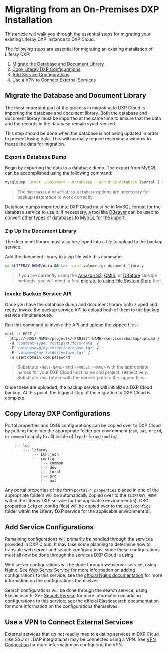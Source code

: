 # Migrating from an On-Premises DXP Installation

This article will walk you through the essential steps for migrating your existing Liferay DXP instance to DXP Cloud.

The following steps are essential for migrating an existing installation of Liferay DXP:

1. [Migrate the Database and Document Library](#migrate-the-database-and-document-library)
1. [Copy Liferay DXP Configurations](#copy-liferay-dxp-configurations)
1. [Add Service Configurations](#add-service-configurations)
1. [Use a VPN to Connect External Services](#use-a-vpn-to-connect-external-services)

## Migrate the Database and Document Library

The most important part of the process in migrating to DXP Cloud is importing the database and document library. Both the database and document library must be imported at the same time to ensure that the data and the records in the database remain synchronized.

This step should be done when the database is not being updated in order to prevent losing data. This will normally require reserving a window to freeze the data for migration.

### Export a Database Dump

Begin by exporting the data to a database dump. The export from MySQL can be accomplished using the following command:

```bash
mysqldump -uroot -ppassword --databases --add-drop-database lportal | tar -czvf database.tgz
```

> The `databases` and `add-drop-database` options are necessary for backup restoration to work correctly.

Database dumps imported into DXP Cloud must be in MySQL format for the database service to use it. If necessary, a tool like [DBeaver](http://dbeaver.io) can be used to convert other types of databases to MySQL for the import.

### Zip Up the Document Library

The document library must also be zipped into a file to upload to the backup service.

Add the document library to a zip file with this command:

```bash
cd $LIFERAY_HOME/data && tar -czvf volume.tgz document_library
```

> If you are currently using the [Amazon S3](https://help.liferay.com/hc/en-us/articles/360028810172-Using-Amazon-Simple-Storage-Service), [CMIS](https://help.liferay.com/hc/en-us/articles/360018176171-Using-the-CMIS-Store), or [DBStore](https://help.liferay.com/hc/en-us/articles/360018176191-Using-the-DBStore) storage methods, you will need to first [migrate to using File System Store](https://help.liferay.com/hc/en-us/articles/360017649452-Migrating-File-System-Stores-) first.

### Invoke Backup Service API

Once you have the database dump and document library both zipped and ready, invoke the backup service API to upload both of them to the backup service simultaneously.

Run this command to invoke the API and upload the zipped files:

```bash
curl -X POST /
  http://<HOST-NAME>/projects/<PROJECT-NAME>/services/backup/upload /
  -H 'Content-Type: multipart/form-data' /
  -F 'database=@/my-folder/database.tgz' /
  -F 'volume=@/my-folder/volume.tgz' /
  -u user@domain.com:password
```

> Substitute `<HOST-NAME>` and `<PROJECT-NAME>` with the appropriate names for your DXP Cloud host name and project, respectively. Substitute `/my-folder` with the correct path to the zipped files.

Once these are uploaded, the backup service will initialize a DXP Cloud backup. At this point, the biggest step of the migration to DXP Cloud is complete.

## Copy Liferay DXP Configurations

Portal properties and OSGi configurations can be copied over to DXP Cloud by putting them into the appropriate folder per environment (`dev`, `uat`, or `prd`, or `common` to apply to all) inside of `lcp/liferay/config/`.

```
    |-- lcp
        |-- liferay
            |-- LCP.json
            |-- config
                |-- common
                |-- dev
                |-- local
                |-- prd
                |-- uat
```

Any portal properties of the form `portal-*.properties` placed in one of the appropriate folders will be automatically copied over to the `$LIFERAY_HOME` within the Liferay DXP service for the applicable environment(s). OSGi properties (.cfg or .config files) will be copied over to the `osgi/configs` folder within the Liferay DXP service for the applicable environment(s).

## Add Service Configurations

Remaining configurations will primarily be handled through the services provided in DXP Cloud. It may take some planning to determine how to translate web server and search configurations, since these configurations must all now be done through the services DXP Cloud is using.

Web server configurations will be done through webserver service, using Nginx. See [Web Server Service](../07-platform-services/02-web-server-service.markdown) for more information on adding configurations to this service; see the [official Nginx documentation](https://docs.nginx.com/) for more information on the configurations themselves.

Search configurations will be done through the search service, using Elasticsearch. See [Search Service](../07-platform-services/03-search-service.markdown) for more information on adding configurations to this service; see the [official Elasticsearch documentation](https://www.elastic.co/guide/index.html) for more information on the configurations themselves.

## Use a VPN to Connect External Services

External services that do not readily map to existing services in DXP Cloud (like SSO or LDAP integrations) may be connected using a VPN. See [VPN Connection](../08-infrastructure-and-operations/04-vpn-connection.markdown) for more information on configuring the VPN.
